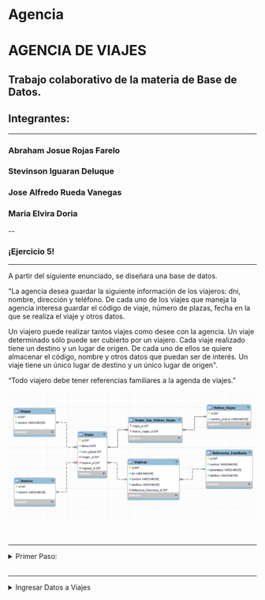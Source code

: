# Agencia

# AGENCIA DE VIAJES
Trabajo colaborativo de la materia de Base de Datos.
---

## Integrantes:
---
### Abraham Josue Rojas Farelo
### Stevinson Iguaran Deluque
### Jose Alfredo Rueda Vanegas
### Maria Elvira Doria 
--
<p>

### ¡Ejercicio 5!
  ---

A partir del siguiente enunciado, se diseñara una base de datos.

"La agencia desea guardar la siguiente información de los viajeros:
dni, nombre, dirección y teléfono. De cada uno de los viajes que maneja la agencia interesa guardar el código de viaje, número de plazas, fecha en la que se realiza el viaje y otros datos. 

Un viajero puede realizar tantos viajes como desee con la agencia. Un viaje determinado sólo puede ser cubierto por un viajero. Cada viaje realizado tiene un destino y un lugar de origen. De cada uno de ellos se quiere almacenar el código, nombre y otros datos que puedan ser de interés. Un viaje tiene un único lugar de destino y un único lugar de origen".

“Todo viajero debe tener referencias familiares a la agenda de viajes.”


<div>
  <img src="https://github.com/abram550/Agencia-de-Viajes/blob/main/Imagenes/Diagrama_Agencia.png" alt="Ejercicio">
</div>

</p>

<br>

---
<details><summary>Primer Paso:</summary>
<p>

#### Ejecutar el siguiente comando en cmd para iniciar el server:

```
  python manage.py runserver
```
  #### Al ejecutarlo saldria lo siguiente luego de haber iniciado seccion en admin:
  
<div>
  <img src="Saved Pictures/inico.png" alt="Ejercicio">
</div>
   
</p>
</details>

<br>

---
<details><summary>Ingresar Datos a Viajes</summary>
<p>
#### Ingresando datos de viajes en los campos como se muestra a continuación:

  #### ---------------------------------------------------------------------------------------------------
  <div>
  <img src="https://github.com/abram550/Agencia/blob/main/Saved%20Pictures/Destino.png" alt="Ejercicio">
</div>
  #### ---------------------------------------------------------------------------------------------------
  <div>
  <img src="https://github.com/abram550/Agencia/blob/main/Saved%20Pictures/Origen.png" alt="Ejercicio">
</div>
  #### ---------------------------------------------------------------------------------------------------
  <div>
  <img src="https://github.com/abram550/Agencia/blob/main/Saved%20Pictures/Viaje.png" alt="Ejercicio">
</div>
  <details><summary>Ingresar Datos a Viajeros</summary>
    <p>
  #### Luego ingresamos datos de viajeros en los campos como se muestra a continuación:
  #### ---------------------------------------------------------------------------------------------------
  <div>
  <img src="https://github.com/abram550/Agencia/blob/main/Saved%20Pictures/Referencia_Familiares.png" alt="Ejercicio">
</div>
  #### ---------------------------------------------------------------------------------------------------
  <div>
  <img src="https://github.com/abram550/Agencia/blob/main/Saved%20Pictures/Viajeros.png" alt="Ejercicio">
</div>
  #### ---------------------------------------------------------------------------------------------------
  <div>
  <img src="https://github.com/abram550/Agencia/blob/main/Saved%20Pictures/Resultado_viajeros.png" alt="Ejercicio">
</div>
      
    </p>
    </details>
</p>
</details>

<br>

---
<details><summary>Y por ultimo lo datos guardados en las tablas en MYSQL:</summary>
<p>


#### ---------------------------------------------------------------------------------------------------
  <div>
  <img src="https://github.com/abram550/Agencia/blob/main/Saved%20Pictures/MYSQL.png" alt="Ejercicio">
</div>


